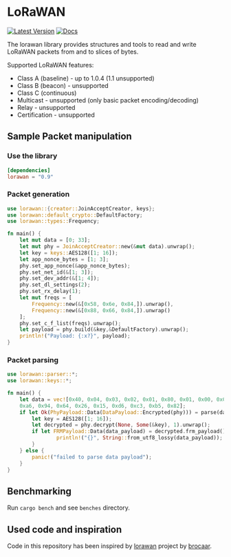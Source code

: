 # LoRaWAN

[![Latest Version]][crates.io]
[![Docs]][doc.rs]

The lorawan library provides structures and tools to read and write LoRaWAN
packets from and to slices of bytes.

Supported LoRaWAN features:
* Class A (baseline) - up to 1.0.4 (1.1 unsupported)
* Class B (beacon) - unsupported
* Class C (continuous)
* Multicast - unsupported (only basic packet encoding/decoding)
* Relay - unsupported
* Certification - unsupported

## Sample Packet manipulation

### Use the library

```toml
[dependencies]
lorawan = "0.9"
```

### Packet generation

```rust
use lorawan::{creator::JoinAcceptCreator, keys};
use lorawan::default_crypto::DefaultFactory;
use lorawan::types::Frequency;

fn main() {
    let mut data = [0; 33];
    let mut phy = JoinAcceptCreator::new(&mut data).unwrap();
    let key = keys::AES128([1; 16]);
    let app_nonce_bytes = [1; 3];
    phy.set_app_nonce(&app_nonce_bytes);
    phy.set_net_id(&[1; 3]);
    phy.set_dev_addr(&[1; 4]);
    phy.set_dl_settings(2);
    phy.set_rx_delay(1);
    let mut freqs = [
        Frequency::new(&[0x58, 0x6e, 0x84,]).unwrap(),
        Frequency::new(&[0x88, 0x66, 0x84,]).unwrap()
    ];
    phy.set_c_f_list(freqs).unwrap();
    let payload = phy.build(&key,&DefaultFactory).unwrap();
    println!("Payload: {:x?}", payload);
}
```

### Packet parsing

```rust
use lorawan::parser::*;
use lorawan::keys::*;

fn main() {
    let data = vec![0x40, 0x04, 0x03, 0x02, 0x01, 0x80, 0x01, 0x00, 0x01,
    0xa6, 0x94, 0x64, 0x26, 0x15, 0xd6, 0xc3, 0xb5, 0x82];
    if let Ok(PhyPayload::Data(DataPayload::Encrypted(phy))) = parse(data) {
        let key = AES128([1; 16]);
        let decrypted = phy.decrypt(None, Some(&key), 1).unwrap();
        if let FRMPayload::Data(data_payload) = decrypted.frm_payload() {
                println!("{}", String::from_utf8_lossy(data_payload));
        }
    } else {
        panic!("failed to parse data payload");
    }
}
```

## Benchmarking

Run `cargo bench` and see `benches` directory.

## Used code and inspiration

Code in this repository has been inspired by [lorawan][5] project by [brocaar][6].

[5]: https://github.com/brocaar/lorawan
[6]: https://github.com/brocaar
[Latest Version]: https://img.shields.io/crates/v/lorawan.svg
[crates.io]: https://crates.io/crates/lorawan
[Docs]: https://docs.rs/lorawan/badge.svg
[doc.rs]: https://docs.rs/lorawan

